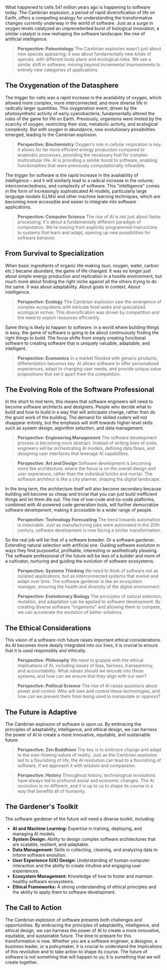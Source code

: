 What happened to cells 541 million years ago is happening to software today. The Cambrian explosion, a period of rapid diversification of life on Earth, offers a compelling analogy for understanding the transformative changes currently underway in the world of software. Just as a surge in oxygen levels catalyzed an unprecedented burst of biological innovation, a similar catalyst is now reshaping the software landscape: the rise of artificial intelligence.

> **Perspective: Paleontology**
> The Cambrian explosion wasn't just about new species appearing; it was about fundamentally new *kinds* of species, with different body plans and ecological roles. We see a similar shift in software, moving beyond incremental improvements to entirely new categories of applications.

## The Oxygenation of the Datasphere

The trigger for cells was a rapid increase in the availability of oxygen, which allowed more complex, more interconnected, and more diverse life in radically larger quantities. This oxygenation event, driven by the photosynthetic activity of early cyanobacteria, fundamentally altered the rules of the game for life on Earth. Previously, organisms were limited by the scarcity of oxygen, restricting their size, metabolic activity, and ecological complexity. But with oxygen in abundance, new evolutionary possibilities emerged, leading to the Cambrian explosion.

> **Perspective: Biochemistry**
> Oxygen's role in cellular respiration is key. It allows for far more efficient energy production compared to anaerobic processes, providing the necessary fuel for complex multicellular life. AI is providing a similar boost to software, enabling functionalities that were previously computationally infeasible.

The trigger for software is the rapid increase in the availability of intelligence – and it will similarly lead to a radical increase in the volume, interconnectedness, and complexity of software. This "intelligence" comes in the form of increasingly sophisticated AI models, particularly large language models (LLMs) and other machine learning techniques, which are becoming more accessible and easier to integrate into software applications.

> **Perspective: Computer Science**
> The rise of AI is not just about faster processing; it's about a fundamentally different paradigm of computation. We're moving from explicitly programmed instructions to systems that learn and adapt, opening up new possibilities for software behavior.

## From Survival to Specialization

When basic ingredients of organic life-making (sun, oxygen, water, carbon etc.) became abundant, the game of life changed. It was no longer just about simple energy production and replication in a hostile environment, but much more about finding the right niche against all the others trying to do the same. It was about adaptability. About goals in context. About intelligence.

> **Perspective: Ecology**
> The Cambrian explosion saw the emergence of complex ecosystems with intricate food webs and specialized ecological niches. This diversification was driven by competition and the need to exploit resources efficiently.

Same thing is likely to happen to software: in a world where building things is easy, the game of software is going to be about continuously finding the right things to build. The focus shifts from simply creating functional software to creating software that is uniquely valuable, adaptable, and intelligent.

> **Perspective: Economics**
> In a market flooded with generic products, differentiation becomes key. AI allows software to offer personalized experiences, adapt to changing user needs, and provide unique value propositions that set it apart from the competition.

## The Evolving Role of the Software Professional

In the short to mid term, this means that software engineers will need to become software architects and designers. People who decide what to build and how to build in a way that will anticipate change, rather than do the grunt work of the building. The demand for skilled coders will not disappear entirely, but the emphasis will shift towards higher-level skills such as system design, algorithm selection, and data management.

> **Perspective: Engineering Management**
> The software development process is becoming more abstract. Instead of writing lines of code, engineers will be orchestrating AI models, defining data flows, and designing user interfaces that leverage AI capabilities.

> **Perspective: Art and Design**
> Software development is becoming more like architecture, where the focus is on the overall design and user experience, rather than the individual bricks and mortar. The software architect is like a city planner, shaping the digital landscape.

In the long term, the architecture itself will also become secondary because building will become so cheap and trivial that you can just build inefficient things and let them die out. The rise of low-code and no-code platforms, combined with AI-powered code generation tools, will further democratize software development, making it accessible to a wider range of people.

> **Perspective: Technology Forecasting**
> The trend towards automation is inexorable. Just as manufacturing jobs were automated in the 20th century, software development is now facing a similar transformation.

So the real job will be that of a software breeder. Or a software gardener. Extending natural selection with artificial one. Guiding software evolution in ways they find purposeful, profitable, interesting or aesthetically pleasing. The software professional of the future will be less of a builder and more of a cultivator, nurturing and guiding the evolution of software ecosystems.

> **Perspective: Systems Thinking**
> We need to think of software not as isolated applications, but as interconnected systems that evolve and adapt over time. The software gardener is like an ecosystem manager, ensuring the health and diversity of the digital environment.

> **Perspective: Evolutionary Biology**
> The principles of natural selection, mutation, and adaptation can be applied to software development. By creating diverse software "organisms" and allowing them to compete, we can accelerate the evolution of better solutions.

## The Ethical Considerations

This vision of a software-rich future raises important ethical considerations. As AI becomes more deeply integrated into our lives, it is crucial to ensure that it is used responsibly and ethically.

> **Perspective: Philosophy**
> We need to grapple with the ethical implications of AI, including issues of bias, fairness, transparency, and accountability. What values should we encode into these systems, and how can we ensure that they align with our own?

> **Perspective: Political Science**
> The rise of AI raises questions about power and control. Who will own and control these technologies, and how can we prevent them from being used to manipulate or oppress?

## The Future is Adaptive

The Cambrian explosion of software is upon us. By embracing the principles of adaptability, intelligence, and ethical design, we can harness the power of AI to create a more innovative, equitable, and sustainable future.

> **Perspective: Zen Buddhism**
> The key is to embrace change and adapt to the ever-flowing nature of reality. Just as the Cambrian explosion led to a flourishing of life, the AI revolution can lead to a flourishing of software, if we approach it with wisdom and compassion.

> **Perspective: History**
> Throughout history, technological revolutions have always led to profound social and economic changes. The AI revolution is no different, and it is up to us to shape its course in a way that benefits all of humanity.

## The Gardener's Toolkit

The software gardener of the future will need a diverse toolkit, including:

*   **AI and Machine Learning:** Expertise in training, deploying, and managing AI models.
*   **System Design:** Ability to design complex software architectures that are scalable, resilient, and adaptable.
*   **Data Management:** Skills in collecting, cleaning, and analyzing data to inform software evolution.
*   **User Experience (UX) Design:** Understanding of human-computer interaction and the ability to create intuitive and engaging user experiences.
*   **Ecosystem Management:** Knowledge of how to foster and maintain healthy software ecosystems.
*   **Ethical Frameworks:** A strong understanding of ethical principles and the ability to apply them to software development.

## The Call to Action

The Cambrian explosion of software presents both challenges and opportunities. By embracing the principles of adaptability, intelligence, and ethical design, we can harness the power of AI to create a more innovative, equitable, and sustainable future. The time to prepare for this transformation is now. Whether you are a software engineer, a designer, a business leader, or a policymaker, it is crucial to understand the implications of this revolution and to take action to shape its course. The future of software is not something that will happen to us; it is something that we will create together.
